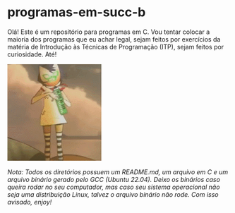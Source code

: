 # programas-em-succ-b

Olá! Este é um repositório para programas em C. Vou tentar colocar a maioria dos programas que eu achar legal, sejam feitos por exercícios da matéria de Introdução às Técnicas de Programação (ITP), sejam feitos por curiosidade. Até!

![happy noodle](./.media/noodle_dancing.gif)

_Nota: Todos os diretórios possuem um README.md, um arquivo em C e um arquivo binário gerado pelo GCC (Ubuntu 22.04). Deixo os binários caso queira rodar no seu computador, mas caso seu sistema operacional não seja uma distribuição Linux, talvez o arquivo binário não rode. Com isso avisado, enjoy!_ 
